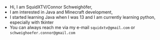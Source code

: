 - Hi, I am SquidXTV/Connor Schweighöfer,
- I am interested in Java and Minecraft development,
- I started learning Java when I was 13 and I am currently learning python, especially with tkinter
- You can always reach me via my e-mail `squidxtv@gmail.com` or `schweighoefer.connor@gmail.com`

<!---
SquidXTV/SquidXTV is a ✨ special ✨ repository because its `README.md` (this file) appears on your GitHub profile.
You can click the Preview link to take a look at your changes.
--->
